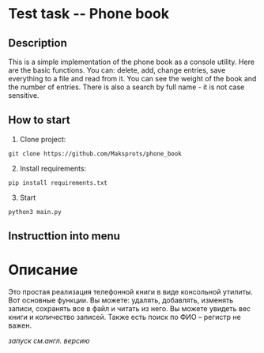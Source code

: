 #  Test task -- Phone book

## Description

This is a simple implementation of the phone book as a console utility.
Here are the basic functions. You can: delete, add, change entries, save everything to a file and read from it. You can see the weight of the book and the number of entries.
There is also a search by full name - it is not case sensitive.
## How to start
1. Clone project:
```
git clone https://github.com/Maksprots/phone_book
```

2. Install requirements:

```
pip install requirements.txt
```
3. Start
```
python3 main.py
```
## Instructtion into menu


# Описание 
Это простая реализация телефонной книги в виде консольной утилиты.
Вот основные функции. Вы можете: удалять, добавлять, изменять записи, сохранять все в файл и читать из него. Вы можете увидеть вес книги и количество записей.
Также есть поиск по ФИО – регистр не важен.

*запуск см.англ. версию* 
